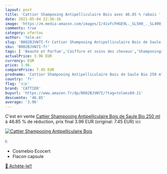 ```yaml
---
layout: post
title: 'Cattier Shampooing Antipelliculaire Bois avec 46.85 % rabais '
date: 2021-05-04 22:36:16
image: 'https://m.media-amazon.com/images/I/41vFcFHGE9L._SL500_._SL400_.jpg'
comments: true
category: ofertas
author: 'tole.es'
slug: 'B002BJVW7I-fr Cattier Shampooing Antipelliculaire Bois de Saule Bio 250 ml'
sku: 'B002BJVW7I-fr'
tags: [ 'Beauté et Parfum','Coiffure et soins des cheveux','Shampooings','Soins des cheveux','cattier', ]
actualPrice: 3.96 EUR
currency: EUR
price: 3.96
comparePrice: 7.45 EUR
prodname: 'Cattier Shampooing Antipelliculaire Bois de Saule Bio 250 ml'
country: 'fr'
flag: '🇫🇷'
brand: 'CATTIER'
buyurl: 'https://www.amazon.fr/dp/B002BJVW7I/?tag=tolees0d-21'
descuento: '46.85'
average: '3.96'
---
```


C'est en vente [Cattier Shampooing Antipelliculaire Bois de Saule Bio 250 ml](https://www.amazon.fr/dp/B002BJVW7I/?tag=tolees0d-21)  à  46.85 % de réduction, prix final  3.96 EUR (original: 7.45 EUR) ici:

[![Cattier Shampooing Antipelliculaire Bois](https://m.media-amazon.com/images/I/41vFcFHGE9L._SL500_._SL400_.jpg)](https://www.amazon.fr/dp/B002BJVW7I/?tag=tolees0d-21)

ℹ️:

- Cosmebio Ecocert
- Flacon capsule

[🛒 Achète-le!!](https://www.amazon.fr/dp/B002BJVW7I/?tag=tolees0d-21)
